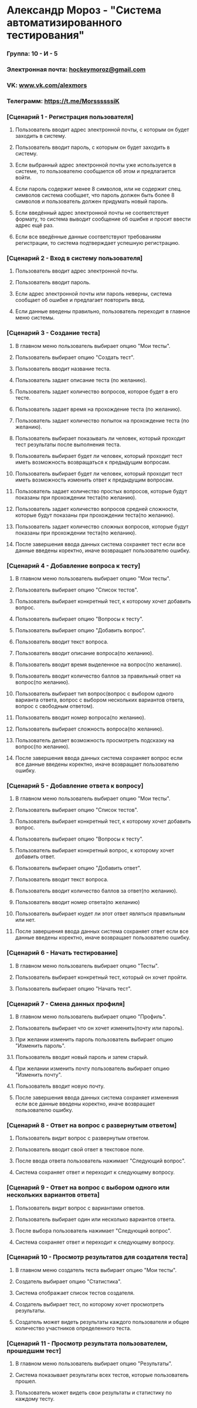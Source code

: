 # Александр Мороз - "Система автоматизированного тестирования"

### Группа: 10 - И - 5
### Электронная почта: hockeymoroz@gmail.com
### VK: www.vk.com/alexmors
### Телеграмм: https://t.me/MorssssssiK 

### [Сценарий 1 - Регистрация пользователя]

1. Пользователь вводит адрес электронной почты, с которым он будет заходить в систему.

2. Пользователь вводит пароль, с которым он будет заходить в систему.

3. Если выбранный адрес электронной почты уже используется в системе, то пользователю сообщается об этом и предлагается войти.

4. Если пароль содержит менее 8 символов, или не содержит спец. символов система сообщает, что пароль должен быть более 8 символов и пользователь должен придумать новый пароль.

5. Если введённый адрес электронной почты не соответствует формату, то система выводит сообщение об ошибке и просит ввести адрес ещё раз.

6. Если все введённые данные соответствуют требованиям регистрации, то система подтверждает успешную регистрацию.

### [Сценарий 2 - Вход в систему пользователя]

1. Пользователь вводит адрес электронной почты.

2. Пользователь вводит пароль.

3. Если адрес электронной почты или пароль неверны, система сообщает об ошибке и предлагает повторить ввод.

4. Если данные введены правильно, пользователь переходит в главное меню системы.

### [Сценарий 3 - Создание теста]
1. В главном меню пользователь выбирает опцию "Мои тесты".

2. Пользователь выбирает опцию "Создать тест".

3. Пользователь вводит название теста.

4. Пользователь задает описание теста (по желанию).

5. Пользователь задает количество вопросов, которое будет в его тесте.

6. Пользователь задает время на прохождение теста (по желанию).

7. Пользователь задает количество попыток на прохождение теста (по желанию).

8. Пользователь выбирает показывать ли человек, который проходит тест результаты после выполнения теста.

9. Пользователь выбирает будет ли человек, который проходит тест иметь возможность возвращаться к предыдущим вопросам.

10. Пользователь выбирает будет ли человек, который проходит тест иметь возможность изменить ответ к предыдущим вопросам.

11. Пользователь задает количество простых вопросов, которые будут показаны при прохождении теста(по желанию).

12. Пользователь задает количество вопросов средней сложности, которые будут показаны при прохождении теста(по желанию).

13. Пользователь задает количество сложных вопросов, которые будут показаны при прохождении теста(по желанию).

14. После завершения ввода данных система сохраняет тест если все данные введены коректно, иначе возвращает пользователю ошибку.

### [Сценарий 4 - Добавление вопроса к тесту]

1. В главном меню пользователь выбирает опцию "Мои тесты".

2. Пользователь выбирает опцию "Список тестов".

3. Пользователь выбирает конкретный тест, к которому хочет добавить вопрос.

4. Пользователь выбирает опцию "Вопросы к тесту".

5. Пользователь выбирает опцию "Добавить вопрос".

6. Пользователь вводит текст вопроса.

7. Пользователь вводит описание вопроса(по желанию).

8. Пользователь вводит время выделенное на вопрос(по желанию).

9. Пользователь вводит количество баллов за правильный ответ на вопрос(по желанию).

10. Пользователь выбирает тип вопрос(вопрос с выбором одного варианта ответа, вопрос с выбором нескольких вариантов ответа, вопрос с свободным ответом).

11. Пользователь вводит номер вопроса(по желанию).

12. Пользователь выбирает сложность вопроса(по желанию).

13. Пользователь делает возможность просмотреть подсказку на вопрос(по желанию).

14. После завершения ввода данных система сохраняет вопрос если все данные введены коректно, иначе возвращает пользователю ошибку.

### [Сценарий 5 - Добавление ответа к вопросу]

1. В главном меню пользователь выбирает опцию "Мои тесты".

2. Пользователь выбирает опцию "Список тестов".

3. Пользователь выбирает конкретный тест, к которому хочет добавить вопрос.

4. Пользователь выбирает опцию "Вопросы к тесту".

5. Пользователь выбирает конкретный вопрос, к которому хочет добавить ответ.

6. Пользователь выбирает опцию "Добавить ответ".

7. Пользователь вводит текст вопроса.

8. Пользователь вводит количество баллов за ответ(по желанию).

9. Пользователь вводит номер ответа(по желанию)

10. Пользователь выбирает юудет ли этот ответ являться правильным или нет.

11. После завершения ввода данных система сохраняет ответ если все данные введены коректно, иначе возвращает пользователю ошибку.

### [Сценарий 6 - Начать тестирование]

1. В главном меню пользователь выбирает опцию "Тесты".

2. Пользователь выбирает конкретный тест, который он хочет пройти.

4. Пользователь выбирает опцию "Начать тест".

### [Сценарий 7 - Смена данных профиля]

1. В главном меню пользователь выбирает опцию "Профиль".

2. Пользователь выбирает что он хочет изменить(почту или пароль).

3. При желании изменить пароль пользователь выбирает опцию "Изменить пароль".

  3.1. Пользователь вводит новый пароль и затем старый. 

4. При желании изменить почту пользователь выбирает опцию "Изменить почту".

  4.1. Пользователь вводит новую почту.    

5. После завершения ввода данных система сохраняет изменения если все данные введены коректно, иначе возвращает пользователю ошибку.

### [Сценарий 8 - Ответ на вопрос с развернутым ответом]

1. Пользователь видит вопрос с развернутым ответом.

2. Пользователь вводит свой ответ в текстовое поле.

3. После ввода ответа пользователь нажимает "Следующий вопрос".

4. Система сохраняет ответ и переходит к следующему вопросу.

### [Сценарий 9 - Ответ на вопрос с выбором одного или нескольких вариантов ответа]

1. Пользователь видит вопрос с вариантами ответов.

2. Пользователь выбирает один или несколько вариантов ответа.

3. После выбора пользователь нажимает "Следующий вопрос".

4. Система сохраняет ответ и переходит к следующему вопросу.

### [Сценарий 10 - Просмотр результатов для создателя теста]

1. В главном меню создатель теста выбирает опцию "Мои тесты".

2. Создатель выбирает опцию "Статистика".

3. Система отображает список тестов создателя.

4. Создатель выбирает тест, по которому хочет просмотреть результаты.

5. Создатель может видеть результаты каждого пользователя и общее количество участников определенного теста.

### [Сценарий 11 - Просмотр результата пользователем, прошедшим тест]
1. В главном меню пользователь выбирает опцию "Результаты".

2. Система показывает результаты всех тестов, которые пользователь прошел.

3. Пользователь может видеть свои результаты и статистику по каждому тесту.